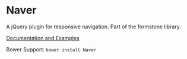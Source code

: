 Naver
=====

A jQuery plugin for responsive navigation. Part of the formstone library.

[Documentation and Examples](http://www.benplum.com/formstone/naver/)

Bower Support: `bower install Naver`
